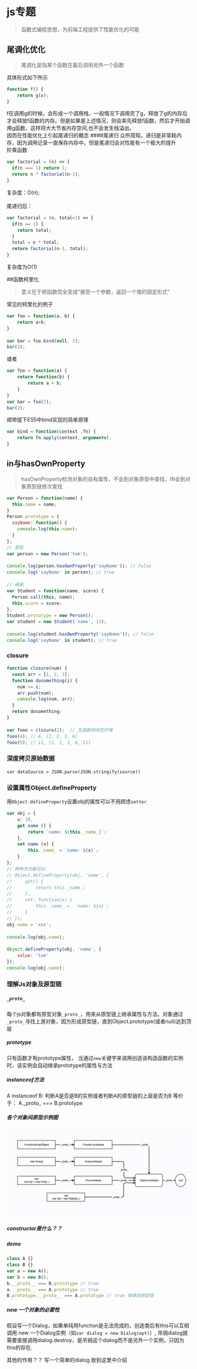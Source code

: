 # js专题

> 函数式编程思想，为前端工程提供了性能优化的可能

## 尾调化优化

> 尾调化是指某个函数在最后调用另外一个函数

具体形式如下所示

``` javascript
function f() {
	return g(x);
}

```

f在调用g的时候，会形成一个调用栈，一般情况下调用完了g，释放了g的内存后才会释放f函数的内存。但是如果是上述情况，则会率先释放f函数，然后才开始调用g函数，这样将大大节省内存空间,也不会发生栈溢出。<br/>
因而在性能优化上引起尾递归的概念
####尾递归
众所周知，递归是非常耗内存，因为调用记录一直保存内存中。但是尾递归会对性能有一个极大的提升<br/>
阶乘函数

``` javascript
var factorial = (n) => {
  if(n === 1) return 1;
  return n * factorial(n-1);
}
```
复杂度：O(n);<br/><br/>
尾递归后：

```javascript
var factorial = (n, total=1) => {
  if(n == 1) {
    return total;
  }
  total = n * total;
  return factorial(n-1, total);
}
```
复杂度为O(1)


##函数柯里化
>意义在于把函数完全变成"接受一个参数，返回一个值的固定形式"

常见的柯里化的例子

```javascript
var foo = function(a, b) {
	return a+b;
}

var bar = foo.bind(null, 1);
bar(2);
```
或者

```javascript
var foo = function(a) {
	return function(b) {
		return a + b;
	}
}
var bar = foo(1);
bar(2);
```
顺带提下ES5中bind实现的简单原理

```javascript
var bind = function(context ,fn) {
	return fn.apply(context, arguments);
}
```

## in与hasOwnProperty

> hasOwnProperty检测对象的自有属性，不会到对象原型中查找，IN会到对象原型链依次查找

```javascript
var Person = function(name) {
  this.name = name;
}
Person.prototype = {
  sayName: function() {
    console.log(this.name);
  }
};
// 原型
var person = new Person('tom');

console.log(person.hasOwnProperty('sayName')); // false
console.log('sayName' in person); // true

// 继承
var Student = function(name, score) {
  Person.call(this, name);
  this.score = score;
};
Student.prototype = new Person();
var student = new Student('name', 11);

console.log(student.hasOwnProperty('sayName')); // false
console.log('sayName' in student); // true
```

### closure

```javascript
function closure(num) {
  const arr = [1, 2, 3];
  function dosomething(i) {
    num += i;
    arr.push(num);
    console.log(num, arr);
  }
  return dosomething;
}

var fooo = closure(2);  // 生成新的闭包环境
fooo(4); // 6, [1, 2, 3, 6]
fooo(5); // 11, [1, 2, 3, 6, 11]
```

### 深度拷贝原始数据
```
var dataSource = JSON.parse(JSON.stringify(source))
```


### 设置属性Object.defineProperty
用`Object.defineProperty`设置obj的属性可以不用顾虑`setter`
```javascript
var obj = {
    a: 10,
    get name () {
        return `name: ${this._name_}`;
    },
    set name (x) {
        this._name_ = `name: ${x}`;
    }
};
// 两种方式都可以
// Object.defineProperty(obj, 'name', {
//     get() {
//         return this._name_;
//     },
//     set: function(x) {
//         this._name_ =  `name: ${x}`;
//     }
// });
obj.name = 'xxx';

console.log(obj.name);

Object.defineProperty(obj, 'name', {
    value: 'tom'
});
console.log(obj.name);
```

### 理解Js对象及原型链

#####  `_proto_`
  每个js对象都有原型对象`_proto_`，用来从原型链上继承属性与方法。对象通过`_proto_`寻找上游对象，因为形成原型链，直到Object.prototype(或者null)达到顶层

##### prototype
只有函数才有prototype属性， 当通过`new`关键字来调用创造该构造函数的实例时，该实例会自动继承prototype的属性与方法

##### instanceof方法
A instanceof B: 判断A是否是B的实例或者判断A的原型链的上层是否为B
等价于： A.\_proto\_ === B.prototype

##### 各个对象间原型示例图

![proto.png](../assets/proto.png)


##### constructor是什么？？

##### demo

```javascript
class A {}
class B {}
var a = new A();
var b = new B();
b.__proto__ === B.prototype // true
a.__proto__ === A.prototype // true
B.prototype.__proto__ === A.prototype // true 继承的原型链
```

##### new 一个对象的必要性

假设写一个Dialog，如果单纯用function是无法完成的，创造类后有this可以互相调用
new 一个Dialog实例（如`var dialog = new Dialog(opt)`）,
吊销dialog就需要直接调用dialog.destroy，是吊销这个dialog而不是另外一个实例，只因为this的存在.

其他的作用？？
写一个简单的dialog 放到这里中介绍
